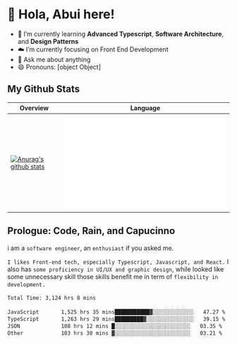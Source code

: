 # 👋 Hola, Abui here!

- 🌱 I’m currently learning **Advanced Typescript**, **Software Architecture**, and **Design Patterns**
- ☁️ I’m currently focusing on Front End Development
- 💬 Ask me about anything
- 😄 Pronouns: [object Object]

## My Github Stats

| Overview | Language |
| --- | --- |
|[![Anurag's github stats](https://github-readme-stats.vercel.app/api?username=abui-am&count_private=true)](https://github.com/anuraghazra/github-readme-stats)|![Language](https://raw.githubusercontent.com/abui-am/stats/c6455f656dfce7acd3951e5ec5b25d72af0b2ee3/generated/languages.svg)|

## Prologue: Code, Rain, and Capucinno
i am a `software engineer`, an `enthusiast` if you asked me. 

`I likes Front-end tech, especially Typescript, Javascript, and React.` I also has `some proficiency in UI/UX and graphic design`, while looked like some unnecessary skill those skills benefit me in term of `flexibility in development.`


<!--START_SECTION:waka-->

```text
Total Time: 3,124 hrs 8 mins

JavaScript       1,525 hrs 35 mins███████████▓░░░░░░░░░░░░░   47.27 %
TypeScript       1,263 hrs 29 mins█████████▓░░░░░░░░░░░░░░░   39.15 %
JSON             108 hrs 12 mins █░░░░░░░░░░░░░░░░░░░░░░░░   03.35 %
Other            103 hrs 30 mins ▓░░░░░░░░░░░░░░░░░░░░░░░░   03.21 %
```

<!--END_SECTION:waka-->
